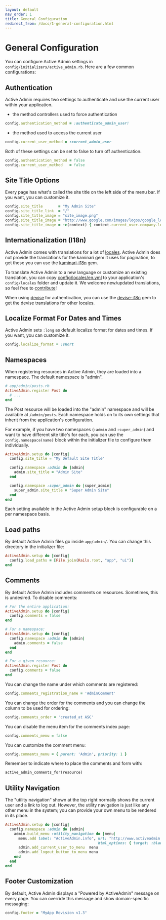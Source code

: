 ```yaml
---
layout: default
nav_order: 1
title: General Configuration
redirect_from: /docs/1-general-configuration.html
---
```


# General Configuration

You can configure Active Admin settings in `config/initializers/active_admin.rb`.
Here are a few common configurations:

## Authentication

Active Admin requires two settings to authenticate and use the current user
within your application.

+ the method controllers used to force authentication

```ruby
config.authentication_method = :authenticate_admin_user!
```

+ the method used to access the current user

```ruby
config.current_user_method = :current_admin_user
```

Both of these settings can be set to false to turn off authentication.

```ruby
config.authentication_method = false
config.current_user_method   = false
```

## Site Title Options

Every page has what's called the site title on the left side of the menu bar.
If you want, you can customize it.

```ruby
config.site_title       = "My Admin Site"
config.site_title_link  = "/"
config.site_title_image = "site_image.png"
config.site_title_image = "http://www.google.com/images/logos/google_logo_41.png"
config.site_title_image = ->(context) { context.current_user.company.logo_url }
```

## Internationalization (I18n)

Active Admin comes with translations for a lot of
[locales](https://github.com/activeadmin/activeadmin/blob/master/config/locales/).
Active Admin does not provide the translations for the kaminari gem it uses for pagination,
to get these you can use the
[kaminari-i18n](https://github.com/tigrish/kaminari-i18n) gem.

To translate Active Admin to a new language or customize an existing
translation, you can copy
[config/locales/en.yml](https://github.com/activeadmin/activeadmin/blob/master/config/locales/en.yml)
to your application's `config/locales` folder and update it. We welcome
new/updated translations, so feel free to
[contribute](https://github.com/varyonic/activeadmin/blob/master/CONTRIBUTING.md)!

When using [devise](https://github.com/plataformatec/devise) for authentication,
you can use the [devise-i18n](https://github.com/tigrish/devise-i18n)
gem to get the devise translations for other locales.

## Localize Format For Dates and Times

Active Admin sets `:long` as default localize format for dates and times.
If you want, you can customize it.

```ruby
config.localize_format = :short
```

## Namespaces

When registering resources in Active Admin, they are loaded into a namespace.
The default namespace is "admin".

```ruby
# app/admin/posts.rb
ActiveAdmin.register Post do
  # ...
end
```

The Post resource will be loaded into the "admin" namespace and will be
available at `/admin/posts`. Each namespace holds on to its own settings that
inherit from the application's configuration.

For example, if you have two namespaces (`:admin` and `:super_admin`) and want to
have different site title's for each, you can use the `config.namespace(name)`
block within the initializer file to configure them individually.

```ruby
ActiveAdmin.setup do |config|
  config.site_title = "My Default Site Title"

  config.namespace :admin do |admin|
    admin.site_title = "Admin Site"
  end

  config.namespace :super_admin do |super_admin|
    super_admin.site_title = "Super Admin Site"
  end
end
```

Each setting available in the Active Admin setup block is configurable on a per
namespace basis.

## Load paths

By default Active Admin files go inside `app/admin/`. You can change this
directory in the initializer file:

```ruby
ActiveAdmin.setup do |config|
  config.load_paths = [File.join(Rails.root, "app", "ui")]
end
```

## Comments

By default Active Admin includes comments on resources. Sometimes, this is
undesired. To disable comments:

```ruby
# For the entire application:
ActiveAdmin.setup do |config|
  config.comments = false
end

# For a namespace:
ActiveAdmin.setup do |config|
  config.namespace :admin do |admin|
    admin.comments = false
  end
end

# For a given resource:
ActiveAdmin.register Post do
  config.comments = false
end
```

You can change the name under which comments are registered:

```ruby
config.comments_registration_name = 'AdminComment'
```

You can change the order for the comments and you can change the column to be
used for ordering:

```ruby
config.comments_order = 'created_at ASC'
```

You can disable the menu item for the comments index page:

```ruby
config.comments_menu = false
```

You can customize the comment menu:

```ruby
config.comments_menu = { parent: 'Admin', priority: 1 }
```

Remember to indicate where to place the comments and form with:

```ruby
active_admin_comments_for(resource)
```

## Utility Navigation

The "utility navigation" shown at the top right normally shows the current user
and a link to log out. However, the utility navigation is just like any other
menu in the system; you can provide your own menu to be rendered in its place.

```ruby
ActiveAdmin.setup do |config|
  config.namespace :admin do |admin|
    admin.build_menu :utility_navigation do |menu|
      menu.add label: "ActiveAdmin.info", url: "http://www.activeadmin.info",
                                          html_options: { target: :blank }
      admin.add_current_user_to_menu  menu
      admin.add_logout_button_to_menu menu
    end
  end
end
```

## Footer Customization

By default, Active Admin displays a "Powered by ActiveAdmin" message on every
page. You can override this message and show domain-specific messaging:

```ruby
config.footer = "MyApp Revision v1.3"
```
